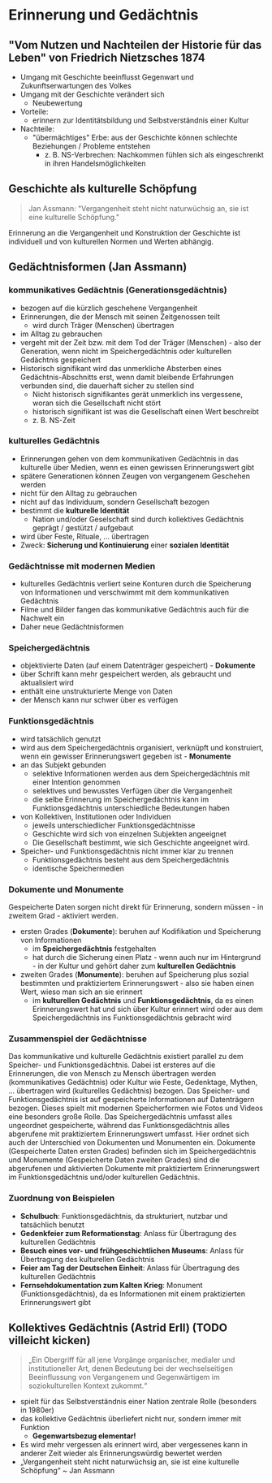 # Erinnerung und Gedächtnis

## "Vom Nutzen und Nachteilen der Historie für das Leben" von Friedrich Nietzsches 1874

- Umgang mit Geschichte beeinflusst Gegenwart und Zukunftserwartungen des Volkes 
- Umgang mit der Geschichte verändert sich
  - Neubewertung
- Vorteile:
  - erinnern zur Identitätsbildung und Selbstverständnis einer Kultur
- Nachteile:
  - "übermächtiges" Erbe: aus der Geschichte können schlechte Beziehungen / Probleme entstehen
    - z. B. NS-Verbrechen: Nachkommen fühlen sich als eingeschrenkt in ihren Handelsmöglichkeiten

## Geschichte als kulturelle Schöpfung

> Jan Assmann: "Vergangenheit steht nicht naturwüchsig an, sie ist eine kulturelle Schöpfung."

Erinnerung an die Vergangenheit und Konstruktion der Geschichte ist individuell und von kulturellen Normen und Werten abhängig.

## Gedächtnisformen (Jan Assmann)

### kommunikatives Gedächtnis (Generationsgedächtnis)

- bezogen auf die kürzlich geschehene Vergangenheit
- Erinnerungen, die der Mensch mit seinen Zeitgenossen teilt
  - wird durch Träger (Menschen) übertragen
- im Alltag zu gebrauchen
- vergeht mit der Zeit bzw. mit dem Tod der Träger (Menschen) - also der Generation, wenn nicht im Speichergedächtnis oder kulturellen Gedächtnis gespeichert
- Historisch signifikant wird das unmerkliche Absterben eines Gedächtnis-Abschnitts erst, wenn damit bleibende Erfahrungen verbunden sind, die dauerhaft sicher zu stellen sind
  - Nicht historisch signifikantes gerät unmerklich ins vergessene, woran sich die Gesellschaft nicht stört
  - historisch signifikant ist was die Gesellschaft einen Wert beschreibt
  - z. B. NS-Zeit

### kulturelles Gedächtnis

- Erinnerungen gehen von dem kommunikativen Gedächtnis in das kulturelle über Medien, wenn es einen gewissen Erinnerungswert gibt
- spätere Generationen können Zeugen von vergangenem Geschehen werden
- nicht für den Alltag zu gebrauchen
- nicht auf das Individuum, sondern Gesellschaft bezogen
- bestimmt die **kulturelle Identität**
  - Nation und/oder Geselschaft sind durch kollektives Gedächtnis geprägt / gestützt / aufgebaut
- wird über Feste, Rituale, ... übertragen
- Zweck: **Sicherung und Kontinuierung** einer **sozialen Identität**

### Gedächtnisse mit modernen Medien

- kulturelles Gedächtnis verliert seine Konturen durch die Speicherung von Informationen und verschwimmt mit dem kommunikativen Gedächtnis
- Filme und Bilder fangen das kommunikative Gedächtnis auch für die Nachwelt ein
- Daher neue Gedächtnisformen

### Speichergedächtnis

- objektivierte Daten (auf einem Datenträger gespeichert) - **Dokumente**
- über Schrift kann mehr gespeichert werden, als gebraucht und aktualisiert wird
- enthält eine unstrukturierte Menge von Daten
- der Mensch kann nur schwer über es verfügen

### Funktionsgedächtnis

- wird tatsächlich genutzt
- wird aus dem Speichergedächtnis organisiert, verknüpft und konstruiert, wenn ein gewisser Erinnerungswert gegeben ist - **Monumente**
- an das Subjekt gebunden
  - selektive Informationen werden aus dem Speichergedächtnis mit einer Intention genommen
  - selektives und bewusstes Verfügen über die Vergangenheit
  - die selbe Erinnerung im Speichergedächtnis kann im Funktionsgedächtnis unterschiedliche Bedeutungen haben
- von Kollektiven, Institutionen oder Individuen
  - jeweils unterschiedlicher Funktionsgedächtnisse
  - Geschichte wird sich von einzelnen Subjekten angeeignet
  - Die Gesellschaft bestimmt, wie sich Geschichte angeeignet wird.
- Speicher- und Funktionsgedächtnis nicht immer klar zu trennen
  - Funktionsgedächtnis besteht aus dem Speichergedächtnis
  - identische Speichermedien

### Dokumente und Monumente

Gespeicherte Daten sorgen nicht direkt für Erinnerung, sondern müssen - in zweitem Grad - aktiviert werden.

- ersten Grades (**Dokumente**): beruhen auf Kodifikation und Speicherung von Informationen
  - im **Speichergedächtnis** festgehalten
  - hat durch die Sicherung einen Platz - wenn auch nur im Hintergrund - in der Kultur und gehört daher zum **kulturellen Gedächtnis**
- zweiten Grades (**Monumente**): beruhen auf Speicherung plus sozial bestimmten und praktiziertem Erinnerungswert - also sie haben einen Wert, wieso man sich an sie erinnert
  - im **kulturellen Gedächtnis** und **Funktionsgedächtnis**, da es einen Erinnerungswert hat und sich über Kultur erinnert wird oder aus dem Speichergedächtnis ins Funktionsgedächtnis gebracht wird

### Zusammenspiel der Gedächtnisse

Das kommunikative und kulturelle Gedächtnis existiert parallel zu dem Speicher- und Funktionsgedächtnis. Dabei ist ersteres auf die Erinnerungen, die von Mensch zu Mensch übertragen werden (kommunikatives Gedächtnis) oder Kultur wie Feste, Gedenktage, Mythen, ... übertragen wird (kulturelles Gedächtnis) bezogen. Das Speicher- und Funktionsgedächtnis ist auf gespeicherte Informationen auf Datenträgern bezogen. Dieses spielt mit modernen Speicherformen wie Fotos und Videos eine besonders große Rolle. Das Speichergedächtnis umfasst alles ungeordnet gespeicherte, während das Funktionsgedächtnis alles abgerufene mit praktiziertem Erinnerungswert umfasst. Hier ordnet sich auch der Unterschied von Dokumenten und Monumenten ein. Dokumente (Gespeicherte Daten ersten Grades) befinden sich im Speichergedächtnis und Monumente (Gespeicherte Daten zweiten Grades) sind die abgerufenen und aktivierten Dokumente mit praktiziertem Erinnerungswert im Funktionsgedächtnis und/oder kulturellen Gedächtnis.

### Zuordnung von Beispielen

- **Schulbuch**: Funktionsgedächtnis, da strukturiert, nutzbar und tatsächlich benutzt
- **Gedenkfeier zum Reformationstag**: Anlass für Übertragung des kulturellen Gedächtnis
- **Besuch eines vor- und frühgeschichtlichen Museums**: Anlass für Übertragung des kulturellen Gedächtnis
- **Feier am Tag der Deutschen Einheit**: Anlass für Übertragung des kulturellen Gedächtnis
- **Fernsehdokumentation zum Kalten Krieg**: Monument (Funktionsgedächtnis), da es Informationen mit einem praktizierten Erinnerungswert gibt

## Kollektives Gedächtnis (Astrid Erll) (TODO villeicht kicken)

> „Ein Obergriff für all jene Vorgänge organischer, medialer und institutioneller Art, denen Bedeutung bei der wechselseitigen Beeinflussung von Vergangenem und Gegenwärtigem im soziokulturellen Kontext zukommt.“

- spielt für das Selbstverständnis einer Nation zentrale Rolle (besonders in 1980er)
- das kollektive Gedächtnis überliefert nicht nur, sondern immer mit Funktion
  - **Gegenwartsbezug elementar!**
- Es wird mehr vergessen als erinnert wird, aber vergessenes kann in anderer Zeit wieder als Erinnerungswürdig bewertet werden
- „Vergangenheit steht nicht naturwüchsig an, sie ist eine kulturelle Schöpfung“ ~ Jan Assmann
